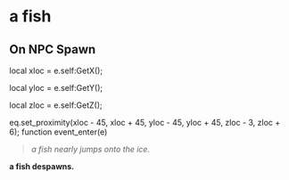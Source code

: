 # a fish


## On NPC Spawn

local xloc = e.self:GetX();

local yloc = e.self:GetY();

local zloc = e.self:GetZ();

eq.set_proximity(xloc - 45, xloc + 45, yloc - 45, yloc + 45, zloc - 3, zloc + 6);
function event_enter(e)

>*a fish nearly jumps onto the ice.*

**a fish despawns.**